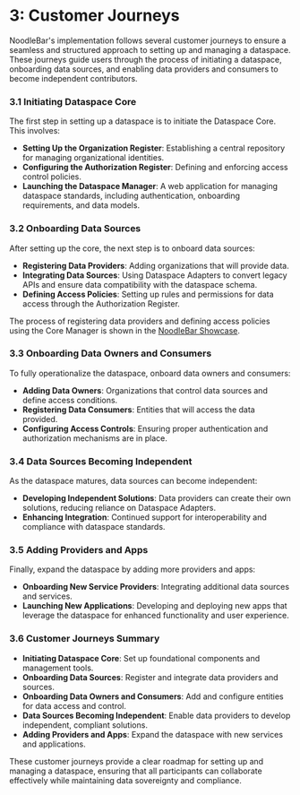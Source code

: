 # 3: Customer Journeys

NoodleBar's implementation follows several customer journeys to ensure a seamless and structured approach to setting up and managing a dataspace. These journeys guide users through the process of initiating a dataspace, onboarding data sources, and enabling data providers and consumers to become independent contributors.

### 3.1 Initiating Dataspace Core

The first step in setting up a dataspace is to initiate the Dataspace Core. This involves:

- **Setting Up the Organization Register**: Establishing a central repository for managing organizational identities.
- **Configuring the Authorization Register**: Defining and enforcing access control policies.
- **Launching the Dataspace Manager**: A web application for managing dataspace standards, including authentication, onboarding requirements, and data models.

### 3.2 Onboarding Data Sources

After setting up the core, the next step is to onboard data sources:

- **Registering Data Providers**: Adding organizations that will provide data.
- **Integrating Data Sources**: Using Dataspace Adapters to convert legacy APIs and ensure data compatibility with the dataspace schema.
- **Defining Access Policies**: Setting up rules and permissions for data access through the Authorization Register.

The process of registering data providers and defining access policies using the Core Manager is shown in the [NoodleBar Showcase](10%20-%20NoodleBar%20Showcase.md).

### 3.3 Onboarding Data Owners and Consumers

To fully operationalize the dataspace, onboard data owners and consumers:

- **Adding Data Owners**: Organizations that control data sources and define access conditions.
- **Registering Data Consumers**: Entities that will access the data provided.
- **Configuring Access Controls**: Ensuring proper authentication and authorization mechanisms are in place.

### 3.4 Data Sources Becoming Independent

As the dataspace matures, data sources can become independent:

- **Developing Independent Solutions**: Data providers can create their own solutions, reducing reliance on Dataspace Adapters.
- **Enhancing Integration**: Continued support for interoperability and compliance with dataspace standards.

### 3.5 Adding Providers and Apps

Finally, expand the dataspace by adding more providers and apps:

- **Onboarding New Service Providers**: Integrating additional data sources and services.
- **Launching New Applications**: Developing and deploying new apps that leverage the dataspace for enhanced functionality and user experience.

### 3.6 Customer Journeys Summary

- **Initiating Dataspace Core**: Set up foundational components and management tools.
- **Onboarding Data Sources**: Register and integrate data providers and sources.
- **Onboarding Data Owners and Consumers**: Add and configure entities for data access and control.
- **Data Sources Becoming Independent**: Enable data providers to develop independent, compliant solutions.
- **Adding Providers and Apps**: Expand the dataspace with new services and applications.

These customer journeys provide a clear roadmap for setting up and managing a dataspace, ensuring that all participants can collaborate effectively while maintaining data sovereignty and compliance.
